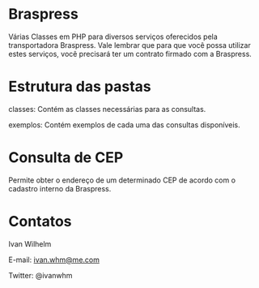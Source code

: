 Braspress
========

Várias Classes em PHP para diversos serviços oferecidos pela transportadora Braspress.
Vale lembrar que para que você possa utilizar estes serviços, você precisará ter um contrato 
firmado com a Braspress.

Estrutura das pastas
====================

classes: Contém as classes necessárias para as consultas.

exemplos: Contém exemplos de cada uma das consultas disponíveis.


Consulta de CEP
===============

Permite obter o endereço de um determinado CEP de acordo com o cadastro
interno da Braspress.

Contatos
========

Ivan Wilhelm

E-mail: ivan.whm@me.com

Twitter: @ivanwhm

